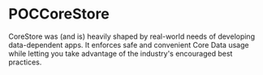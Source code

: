 # POCCoreStore
CoreStore was (and is) heavily shaped by real-world needs of developing data-dependent apps. It enforces safe and convenient Core Data usage while letting you take advantage of the industry's encouraged best practices.
